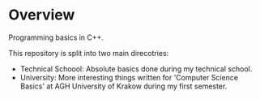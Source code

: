 # Overview

Programming basics in C++.

This repository is split into two main direcotries: 
- Technical Schoool: Absolute basics done during my technical school.
- University: More interesting things written for 'Computer Science Basics' at AGH University of Krakow during my first semester.
